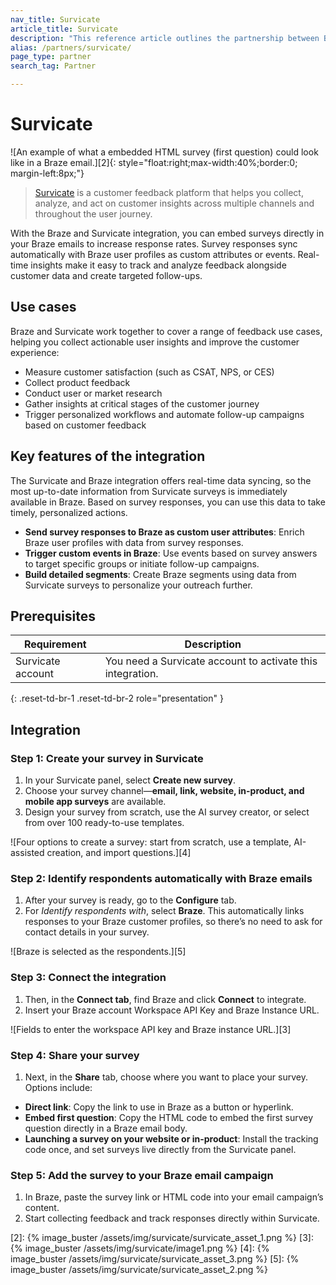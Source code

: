 ```yaml
---
nav_title: Survicate
article_title: Survicate
description: "This reference article outlines the partnership between Braze and Survicate, a customer feedback platform that helps you collect, analyze, and act on customer insights across multiple channels and throughout the user journey."
alias: /partners/survicate/
page_type: partner
search_tag: Partner

---
```


# Survicate

![An example of what a embedded HTML survey (first question) could look like in a Braze email.][2]{: style="float:right;max-width:40%;border:0; margin-left:8px;"}

> [Survicate][1] is a customer feedback platform that helps you collect, analyze, and act on customer insights across multiple channels and throughout the user journey.  

With the Braze and Survicate integration, you can embed surveys directly in your Braze emails to increase response rates. Survey responses sync automatically with Braze user profiles as custom attributes or events. Real-time insights make it easy to track and analyze feedback alongside customer data and create targeted follow-ups.

## Use cases

Braze and Survicate work together to cover a range of feedback use cases, helping you collect actionable user insights and improve the customer experience:

- Measure customer satisfaction (such as CSAT, NPS, or CES)
- Collect product feedback
- Conduct user or market research
- Gather insights at critical stages of the customer journey
- Trigger personalized workflows and automate follow-up campaigns based on customer feedback

## Key features of the integration

The Survicate and Braze integration offers real-time data syncing, so the most up-to-date information from Survicate surveys is immediately available in Braze. Based on survey responses, you can use this data to take timely, personalized actions.

- **Send survey responses to Braze as custom user attributes**: Enrich Braze user profiles with data from survey responses.
- **Trigger custom events in Braze**: Use events based on survey answers to target specific groups or initiate follow-up campaigns.
- **Build detailed segments**: Create Braze segments using data from Survicate surveys to personalize your outreach further.

## Prerequisites

| Requirement | Description |
| ----------- | ----------- |
| Survicate account | You need a Survicate account to activate this integration. |
{: .reset-td-br-1 .reset-td-br-2 role="presentation" }

## Integration

### Step 1: Create your survey in Survicate

1. In your Survicate panel, select **Create new survey**.
2. Choose your survey channel—**email, link, website, in-product, and mobile app surveys** are available. 
3. Design your survey from scratch, use the AI survey creator, or select from over 100 ready-to-use templates.

![Four options to create a survey: start from scratch, use a template, AI-assisted creation, and import questions.][4]

### Step 2: Identify respondents automatically with Braze emails

1. After your survey is ready, go to the **Configure** tab.
2. For *Identify respondents with*, select **Braze**. This automatically links responses to your Braze customer profiles, so there’s no need to ask for contact details in your survey.

![Braze is selected as the respondents.][5]

### Step 3: Connect the integration

1. Then, in the **Connect tab**, find Braze and click **Connect** to integrate. 
2. Insert your Braze account Workspace API Key and Braze Instance URL.

![Fields to enter the workspace API key and Braze instance URL.][3]

### Step 4: Share your survey

1. Next, in the **Share** tab, choose where you want to place your survey. Options include:
- **Direct link**: Copy the link to use in Braze as a button or hyperlink.
- **Embed first question**: Copy the HTML code to embed the first survey question directly in a Braze email body.
- **Launching a survey on your website or in-product**: Install the tracking code once, and set surveys live directly from the Survicate panel.

### Step 5: Add the survey to your Braze email campaign

1. In Braze, paste the survey link or HTML code into your email campaign’s content.
2. Start collecting feedback and track responses directly within Survicate.


[1]: https://survicate.com/integrations/braze-survey/?utm_source=braze&utm_medium=integrations&utm_campaign=helpcenter
[2]:  {% image_buster /assets/img/survicate/survicate_asset_1.png %}
[3]:  {% image_buster /assets/img/survicate/image1.png %}
[4]:  {% image_buster /assets/img/survicate/survicate_asset_3.png %}
[5]:  {% image_buster /assets/img/survicate/survicate_asset_2.png %}
